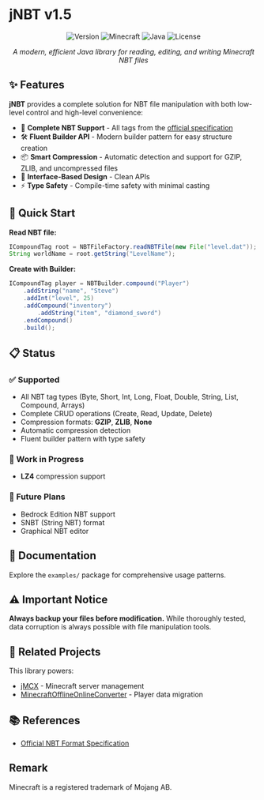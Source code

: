 # jNBT v1.5

<div align="center">

![Version](https://img.shields.io/badge/version-1.5-blue)
![Minecraft](https://img.shields.io/badge/minecraft-1.21.5%20(Java)-green)
![Java](https://img.shields.io/badge/java-21-red)
![License](https://img.shields.io/badge/license-MIT-brightgreen)

*A modern, efficient Java library for reading, editing, and writing Minecraft NBT files*

</div>

## ✨ Features

**jNBT** provides a complete solution for NBT file manipulation with both low-level control and high-level convenience:

- 🎯 **Complete NBT Support** - All tags from the [official specification](https://minecraft.wiki/w/NBT_format)
- 🛠️ **Fluent Builder API** - Modern builder pattern for easy structure creation
- 📦 **Smart Compression** - Automatic detection and support for GZIP, ZLIB, and uncompressed files
- 🔧 **Interface-Based Design** - Clean APIs
- ⚡ **Type Safety** - Compile-time safety with minimal casting

## 🚀 Quick Start

**Read NBT file:**
```java
ICompoundTag root = NBTFileFactory.readNBTFile(new File("level.dat"));
String worldName = root.getString("LevelName");
```

**Create with Builder:**
```java
ICompoundTag player = NBTBuilder.compound("Player")
    .addString("name", "Steve")
    .addInt("level", 25)
    .addCompound("inventory")
        .addString("item", "diamond_sword")
    .endCompound()
    .build();
```

## 📋 Status

### ✅ Supported
- All NBT tag types (Byte, Short, Int, Long, Float, Double, String, List, Compound, Arrays)
- Complete CRUD operations (Create, Read, Update, Delete)
- Compression formats: **GZIP**, **ZLIB**, **None**
- Automatic compression detection
- Fluent builder pattern with type safety

### 🔄 Work in Progress
- **LZ4** compression support

### 🔮 Future Plans
- Bedrock Edition NBT support
- SNBT (String NBT) format
- Graphical NBT editor

## 📖 Documentation

Explore the `examples/` package for comprehensive usage patterns.

## ⚠️ Important Notice

**Always backup your files before modification.** While thoroughly tested, data corruption is always possible with file manipulation tools.

## 🔗 Related Projects

This library powers:
- [jMCX](https://github.com/paul-eff/jMCX) - Minecraft server management
- [MinecraftOfflineOnlineConverter](https://github.com/paul-eff/MinecraftOfflineOnlineConverter) - Player data migration

## 📚 References

- [Official NBT Format Specification](https://minecraft.wiki/w/NBT_format)

## Remark
Minecraft is a registered trademark of Mojang AB.